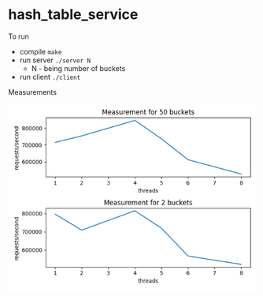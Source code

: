 # hash_table_service

To run
- compile  `make`
- run server  `./server N`
    - N - being number of buckets
- run client  `./client`

Measurements

![alt text](Figure_1.png)
